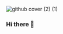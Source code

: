 ![github cover (2) (1)](https://user-images.githubusercontent.com/63759344/194789378-143ad778-b0c4-45a1-ab65-e746118caffa.png)

### Hi there 👋


<!--
**mohammedsobhi/mohammedsobhi** is a ✨ _special_ ✨ repository because its `README.md` (this file) appears on your GitHub profile.

Here are some ideas to get you started:

- 🔭 I’m currently working on ...
- 🌱 I’m currently learning ...
- 👯 I’m looking to collaborate on ...
- 🤔 I’m looking for help with ...
- 💬 Ask me about ...
- 📫 How to reach me: ...
- 😄 Pronouns: ...
- ⚡ Fun fact: ...
-->
